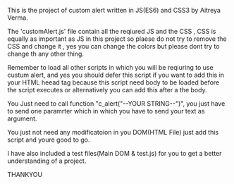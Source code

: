 This is the project of custom alert written in JS(ES6) and CSS3 by Aitreya Verma.

The 'customAlert.js' file contain all the reqiured JS and the CSS , CSS is equally as important as JS in this project so plaese do not try 
to remove the CSS and change it , yes you can change the colors but please dont try to change th any other thing.

Remember to load all other scripts in which you will be reqiuring to use custum alert, and yes you should  defer this script if you
want to add this in your HTML heead tag because this script need body to be loaded before the script executes or alternatively you can
add this after a the body.

You Just need to call function "c_alert("--YOUR STRING--")", you just have to send one paramrter which in which you have to send your
text as argument.

You just not need any modificatoion in you DOM(HTML File) just add this script and youre good to go. 

I have also included a test files(Main DOM & test.js) for you to get a better understanding of a project.

THANKYOU
